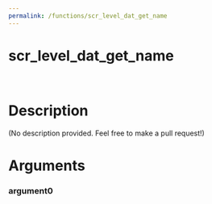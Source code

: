 ```yaml
---
permalink: /functions/scr_level_dat_get_name
---
```

# scr_level_dat_get_name  
&nbsp;  
# Description  
(No description provided. Feel free to make a pull request!) 
&nbsp;  
# Arguments
### argument0

&nbsp;    


